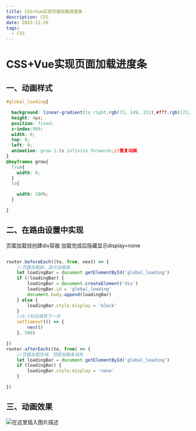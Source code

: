 ```yaml
---
title: CSS+Vue实现页面加载进度条
description: CSS
date: 2022-12-26
tags:
  - CSS
---
```

# CSS+Vue实现页面加载进度条
## 一、动画样式

```css
#global_loading{

  background: linear-gradient(to right,rgb(73, 149, 221),#fff,rgb(173, 203, 231));
  height: 4px;
  position: fixed;
  z-index:999;
  width: 0;
  top: 0;
  left: 0;
  animation: grow 1.5s infinite forwards;//重复动画
}
@keyframes grow{
  from{
    width: 0;
  }
  to{

    width: 100%;
  }

}
```
## 二、在路由设置中实现
页面加载钱创建div容器
加载完成后隐藏显示display=none
```javascript

router.beforeEach((to, from, next) => {
    //页面加载前，显示加载条
    let loadingBar = document.getElementById('global_loading')
    if (!loadingBar) {
        loadingBar = document.createElement('div')
        loadingBar.id = 'global_loading'
        document.body.append(loadingBar)
    } else {
        loadingBar.style.display = 'block'
    }
    //0.5秒后跳转下一步
    setTimeout(() => {
        next()
    }, 500)

})
router.afterEach((to, from) => {
    //页面加载完成，顶部加载条消失
    let loadingBar = document.getElementById('global_loading')
    if (loadingBar) {
        loadingBar.style.display = 'none'
    }

})
```

## 三、动画效果
![在这里插入图片描述](https://img-blog.csdnimg.cn/20210206220057869.gif#pic_center)
